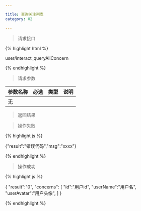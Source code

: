 ```yaml
---

title: 查询关注列表
category: 02

---
```


> 请求接口

{% highlight html %}

user/interact_queryAllConcern

{% endhighlight %}

> 请求参数

|参数名称			|必选		|类型		|说明									
|-------------------|:---------:|:---------:|--------------------------------------------
|无					|			|			|

> 返回结果

> 操作失败

{% highlight js %}

{"result":"错误代码","msg":"xxxx"}

{% endhighlight %}

> 操作成功

{% highlight js %}

{
    "result":"0",
    "concerns":
    [
        "id":"用户id",
        "userName":"用户名",
        "userAvatar":"用户头像",
    ]
}

{% endhighlight %}
